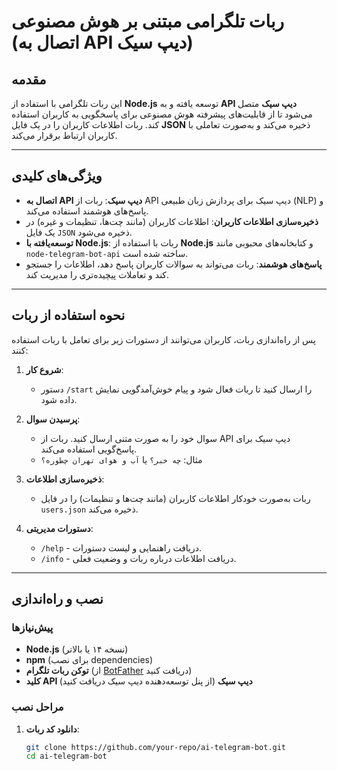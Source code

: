 # ربات تلگرامی مبتنی بر هوش مصنوعی (اتصال به API دیپ سیک)

## مقدمه
این ربات تلگرامی با استفاده از **Node.js** توسعه یافته و به **API دیپ سیک** متصل می‌شود تا از قابلیت‌های پیشرفته هوش مصنوعی برای پاسخگویی به کاربران استفاده کند. ربات اطلاعات کاربران را در یک فایل **JSON** ذخیره می‌کند و به‌صورت تعاملی با کاربران ارتباط برقرار می‌کند.

---

## ویژگی‌های کلیدی
- **اتصال به API دیپ سیک**: ربات از API دیپ سیک برای پردازش زبان طبیعی (NLP) و پاسخ‌های هوشمند استفاده می‌کند.
- **ذخیره‌سازی اطلاعات کاربران**: اطلاعات کاربران (مانند چت‌ها، تنظیمات و غیره) در یک فایل `JSON` ذخیره می‌شود.
- **توسعه‌یافته با Node.js**: ربات با استفاده از **Node.js** و کتابخانه‌های محبوبی مانند `node-telegram-bot-api` ساخته شده است.
- **پاسخ‌های هوشمند**: ربات می‌تواند به سوالات کاربران پاسخ دهد، اطلاعات را جستجو کند و تعاملات پیچیده‌تری را مدیریت کند.

---

## نحوه استفاده از ربات
پس از راه‌اندازی ربات، کاربران می‌توانند از دستورات زیر برای تعامل با ربات استفاده کنند:

1. **شروع کار**:
   - دستور `/start` را ارسال کنید تا ربات فعال شود و پیام خوش‌آمدگویی نمایش داده شود.

2. **پرسیدن سوال**:
   - سوال خود را به صورت متنی ارسال کنید. ربات از API دیپ سیک برای پاسخ‌گویی استفاده می‌کند.
   - مثال: `چه خبر؟` یا `آب و هوای تهران چطوره؟`

3. **ذخیره‌سازی اطلاعات**:
   - ربات به‌صورت خودکار اطلاعات کاربران (مانند چت‌ها و تنظیمات) را در فایل `users.json` ذخیره می‌کند.

4. **دستورات مدیریتی**:
   - `/help` - دریافت راهنمایی و لیست دستورات.
   - `/info` - دریافت اطلاعات درباره ربات و وضعیت فعلی.

---

## نصب و راه‌اندازی

### پیش‌نیازها
- **Node.js** (نسخه ۱۴ یا بالاتر)
- **npm** (برای نصب dependencies)
- **توکن ربات تلگرام** (از [BotFather](https://core.telegram.org/bots#botfather) دریافت کنید)
- **کلید API دیپ سیک** (از پنل توسعه‌دهنده دیپ سیک دریافت کنید)

### مراحل نصب
1. **دانلود کد ربات**:
   ```bash
   git clone https://github.com/your-repo/ai-telegram-bot.git
   cd ai-telegram-bot
